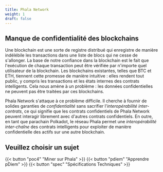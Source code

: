 ```yaml
---
title: Phala Network
weight: 1
draft: false
---
```


## Manque de confidentialité des blockchains

Une blockchain est une sorte de registre distribué qui enregistre de manière indélébile les transactions dans une liste de blocs qui ne cesse de s'allonger. La base de notre confiance dans la blockchain est le fait que l'exécution de chaque transaction peut être vérifiée par n'importe quel utilisateur de la blockchain. Les blockchains existantes, telles que BTC et ETH, tiennent cette promesse de manière intuitive : elles rendent tout public, y compris les transactions et les états internes des contrats intelligents. Cela nous amène à un problème : les données confidentielles ne peuvent pas être traitées par ces blockchains.

Phala Network s'attaque à ce problème difficile. Il cherche à fournir de solides garanties de *confidentialité* sans sacrifier l'*interopérabilité inter-contrats*, ce qui signifie que les contrats confidentiels de Phala Network peuvent interagir librement avec d'autres contrats confidentiels. En outre, en tant que parachain Polkadot, le réseau Phala permet une *interopérabilité inter-chaîne* des contrats intelligents pour exploiter de manière confidentielle des actifs sur une autre blockchain.

## Veuillez choisir un sujet


{{< button "poc4" "Miner sur Phala" >}}
{{< button "pdiem" "Apprendre pDiem" >}}
{{< button "spec" "Spécifications Techniques" >}}
